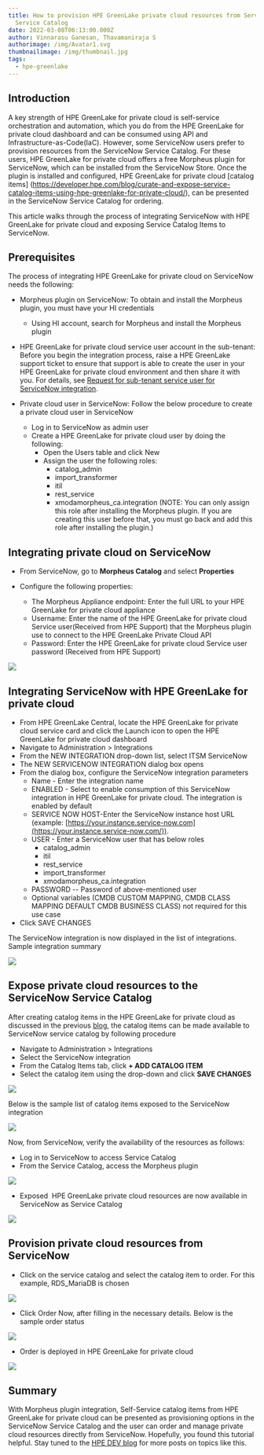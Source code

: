 ```yaml
---
title: How to provision HPE GreenLake private cloud resources from ServiceNow
  Service Catalog
date: 2022-03-08T06:13:00.000Z
author: Vinnarasu Ganesan, Thavamaniraja S
authorimage: /img/Avatar1.svg
thumbnailimage: /img/thumbnail.jpg
tags:
  - hpe-greenlake
---
```

## Introduction

A key strength of HPE GreenLake for private cloud is self-service
orchestration and automation, which you do from the HPE GreenLake for
private cloud dashboard and can be consumed using API and Infrastructure-as-Code(IaC). However,
some ServiceNow users prefer to provision resources from the ServiceNow
Service Catalog. For these users, HPE GreenLake for private cloud offers
a free Morpheus plugin for ServiceNow, which can be installed from the
ServiceNow Store. Once the plugin is installed and configured, HPE
GreenLake for private cloud [catalog items] (https://developer.hpe.com/blog/curate-and-expose-service-catalog-items-using-hpe-greenlake-for-private-cloud/),
can be presented in the ServiceNow
Service Catalog for ordering. 

This article walks through the
process of integrating ServiceNow with HPE GreenLake for private cloud
and exposing Service Catalog Items to ServiceNow.

## Prerequisites

<!--StartFragment-->

The process of integrating HPE GreenLake for private cloud on ServiceNow needs the following:

* Morpheus plugin on ServiceNow: To obtain and install the Morpheus plugin, you must have your HI credentials
  * Using HI account, search for Morpheus and install the Morpheus plugin

* HPE GreenLake for private cloud service user account in the sub-tenant: Before you begin the integration process, raise a HPE GreenLake support ticket to ensure that support is able to create the user in your HPE GreenLake for private cloud environment and then share it with you. For details, see [Request for sub-tenant
    service user for ServiceNow integration](https://support.hpe.com/hpesc/public/docDisplay?docId=a00092451en_us&page=request-for-subtenant-service-user-for-servicenow-integration.html).
* Private cloud user in ServiceNow: Follow the below procedure to create a private cloud user in ServiceNow
  * Log in to ServiceNow as admin user
  * Create a HPE GreenLake for private cloud user by doing the following:
    * Open the Users table and click New
    * Assign the user the following roles:
      * catalog_admin
      * import_transformer
      * itil
      * rest_service
      * xmodamorpheus_ca.integration (NOTE: You can only assign this role after installing the Morpheus plugin. If you are creating this user before that, you must go back and add this role after installing the plugin.)

<!--EndFragment-->

## Integrating private cloud on ServiceNow

* From ServiceNow, go to **Morpheus Catalog** and select
  **Properties**

* Configure the following properties:

  * The Morpheus Appliance endpoint: Enter the full URL to your HPE
    GreenLake for private cloud appliance
  * Username: Enter the name of the HPE GreenLake for private cloud
    Service user(Received from HPE Support) that the Morpheus plugin
    use to connect to the HPE GreenLake Private Cloud API
  * Password: Enter the HPE GreenLake for private cloud Service user
    password (Received from HPE Support)

![](/img/figure1.png)

## Integrating ServiceNow with HPE GreenLake for private cloud

<!--StartFragment-->

* From HPE GreenLake Central, locate the HPE GreenLake for private cloud service card and click the Launch icon to open the HPE GreenLake for private cloud dashboard
* Navigate to Administration > Integrations
* From the NEW INTEGRATION drop-down list, select ITSM ServiceNow
* The NEW SERVICENOW INTEGRATION dialog box opens
* From the dialog box, configure the ServiceNow integration parameters
  * Name - Enter the integration name
  * ENABLED - Select to enable consumption of this ServiceNow integration in HPE GreenLake for private cloud. The integration is enabled by default
  * SERVICE NOW HOST-Enter the ServiceNow instance host URL (example: [https://your.instance.service-now.com](https://your.instance.service-now.com/)).
  * USER - Enter a ServiceNow user that has below roles
    * catalog_admin
    * itil
    * rest_service
    * import_transformer
    * xmodamorpheus_ca.integration
  * PASSWORD -- Password of above-mentioned user
  * Optional variables (CMDB CUSTOM MAPPING, CMDB CLASS MAPPING DEFAULT CMDB BUSINESS CLASS) not required for this use case
* Click SAVE CHANGES

The ServiceNow integration is now displayed in the list of integrations. Sample integration summary

<!--EndFragment-->


![](/img/figure2.png)

## Expose private cloud resources to the ServiceNow Service Catalog

After creating catalog items in the HPE GreenLake for private cloud as
discussed in the previous
[blog](https://developer.hpe.com/blog/curate-and-expose-service-catalog-items-using-hpe-greenlake-for-private-cloud/),
the catalog items can be made available to ServiceNow service catalog by
following procedure

* Navigate to Administration > Integrations
* Select the ServiceNow integration
* From the Catalog Items tab, click **+ ADD CATALOG ITEM**
* Select the catalog item using the drop-down and click **SAVE CHANGES**

![](/img/figure3.png)

Below is the sample list of catalog items exposed to the ServiceNow
integration

![](/img/figure4.png)

Now, from ServiceNow, verify the availability of the resources as
follows:

* Log in to ServiceNow to access Service Catalog
* From the Service Catalog, access the Morpheus plugin

![](/img/figure5.png)

* Exposed  HPE GreenLake private cloud resources are now available in
  ServiceNow as Service Catalog

![](/img/figure6.png)

## Provision private cloud resources from ServiceNow

* Click on the service catalog and select the catalog item to order.
  For this example, RDS_MariaDB is chosen

![](/img/figure7.png)

* Click Order Now, after filling in the necessary details. Below is the
  sample order status

![](/img/figure8.png)

* Order is deployed in HPE GreenLake for private cloud

![](/img/figure9.png)

## Summary

With Morpheus plugin integration, Self-Service catalog items from HPE
GreenLake for private cloud can be presented as provisioning options in
the ServiceNow Service Catalog and the user can order and manage private
cloud resources directly from ServiceNow. Hopefully, you found this
tutorial helpful. Stay tuned to the [HPE DEV
blog](https://developer.hpe.com/blog) for more posts on topics like
this.